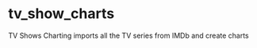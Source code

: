 tv_show_charts
==============

TV Shows Charting imports all the TV series from IMDb and create charts
